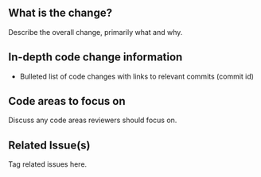 ## What is the change?
Describe the overall change, primarily what and why.

## In-depth code change information
- Bulleted list of code changes with links to relevant commits (commit id)

## Code areas to focus on
Discuss any code areas reviewers should focus on.

## Related Issue(s)
Tag related issues here.
